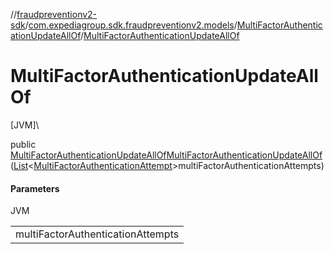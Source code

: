 //[fraudpreventionv2-sdk](../../../index.md)/[com.expediagroup.sdk.fraudpreventionv2.models](../index.md)/[MultiFactorAuthenticationUpdateAllOf](index.md)/[MultiFactorAuthenticationUpdateAllOf](-multi-factor-authentication-update-all-of.md)

# MultiFactorAuthenticationUpdateAllOf

[JVM]\

public [MultiFactorAuthenticationUpdateAllOf](index.md)[MultiFactorAuthenticationUpdateAllOf](-multi-factor-authentication-update-all-of.md)([List](https://docs.oracle.com/javase/8/docs/api/java/util/List.html)&lt;[MultiFactorAuthenticationAttempt](../-multi-factor-authentication-attempt/index.md)&gt;multiFactorAuthenticationAttempts)

#### Parameters

JVM

| |
|---|
| multiFactorAuthenticationAttempts |
